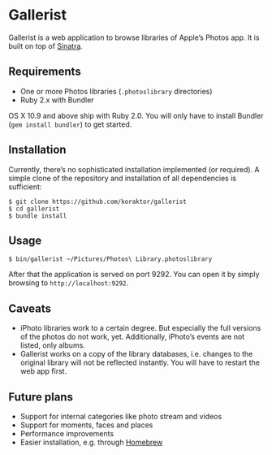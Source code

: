 Gallerist
=========

Gallerist is a web application to browse libraries of Apple’s Photos app. It is
built on top of [Sinatra][sinatra].

## Requirements

 * One or more Photos libraries (`.photoslibrary` directories)
 * Ruby 2.x with Bundler
 
OS X 10.9 and above ship with Ruby 2.0. You will only have to install Bundler
(`gem install bundler`) to get started.

## Installation

Currently, there’s no sophisticated installation implemented (or required). A
simple clone of the repository and installation of all dependencies is
sufficient:

```shell
$ git clone https://github.com/koraktor/gallerist
$ cd gallerist
$ bundle install
```

## Usage

```shell
$ bin/gallerist ~/Pictures/Photos\ Library.photoslibrary
```

After that the application is served on port 9292. You can open it by simply
browsing to `http://localhost:9292`.

## Caveats

 * iPhoto libraries work to a certain degree. But especially the full versions
   of the photos do not work, yet. Additionally, iPhoto’s events are not
   listed, only albums.
 * Gallerist works on a copy of the library databases, i.e. changes to the
   original library will not be reflected instantly. You will have to restart
   the web app first.

## Future plans

 * Support for internal categories like photo stream and videos
 * Support for moments, faces and places
 * Performance improvements
 * Easier installation, e.g. through [Homebrew][brew]

 [brew]: http://brew.sh
 [sinatra]: http://www.sinatrarb.com
